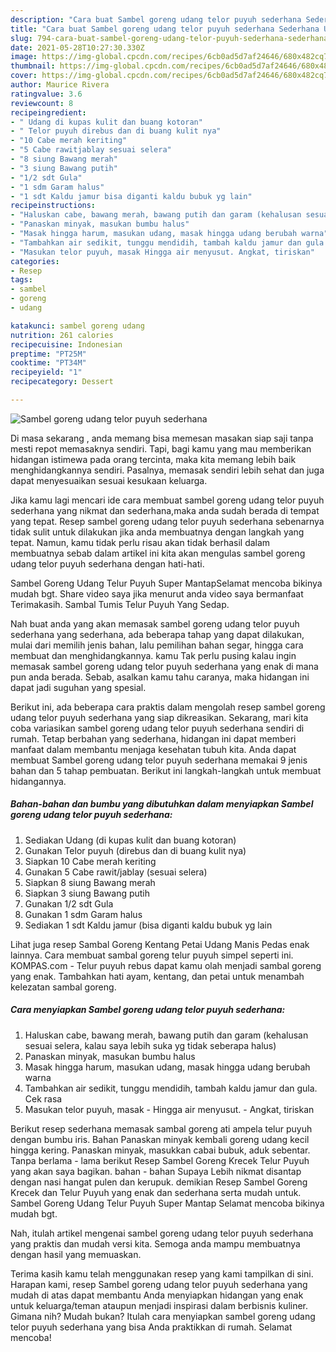 ```yaml
---
description: "Cara buat Sambel goreng udang telor puyuh sederhana Sederhana Untuk Jualan"
title: "Cara buat Sambel goreng udang telor puyuh sederhana Sederhana Untuk Jualan"
slug: 794-cara-buat-sambel-goreng-udang-telor-puyuh-sederhana-sederhana-untuk-jualan
date: 2021-05-28T10:27:30.330Z
image: https://img-global.cpcdn.com/recipes/6cb0ad5d7af24646/680x482cq70/sambel-goreng-udang-telor-puyuh-sederhana-foto-resep-utama.jpg
thumbnail: https://img-global.cpcdn.com/recipes/6cb0ad5d7af24646/680x482cq70/sambel-goreng-udang-telor-puyuh-sederhana-foto-resep-utama.jpg
cover: https://img-global.cpcdn.com/recipes/6cb0ad5d7af24646/680x482cq70/sambel-goreng-udang-telor-puyuh-sederhana-foto-resep-utama.jpg
author: Maurice Rivera
ratingvalue: 3.6
reviewcount: 8
recipeingredient:
- " Udang di kupas kulit dan buang kotoran"
- " Telor puyuh direbus dan di buang kulit nya"
- "10 Cabe merah keriting"
- "5 Cabe rawitjablay sesuai selera"
- "8 siung Bawang merah"
- "3 siung Bawang putih"
- "1/2 sdt Gula"
- "1 sdm Garam halus"
- "1 sdt Kaldu jamur bisa diganti kaldu bubuk yg lain"
recipeinstructions:
- "Haluskan cabe, bawang merah, bawang putih dan garam (kehalusan sesuai selera, kalau saya lebih suka yg tidak seberapa halus)"
- "Panaskan minyak, masukan bumbu halus"
- "Masak hingga harum, masukan udang, masak hingga udang berubah warna"
- "Tambahkan air sedikit, tunggu mendidih, tambah kaldu jamur dan gula. Cek rasa"
- "Masukan telor puyuh, masak Hingga air menyusut. Angkat, tiriskan"
categories:
- Resep
tags:
- sambel
- goreng
- udang

katakunci: sambel goreng udang 
nutrition: 261 calories
recipecuisine: Indonesian
preptime: "PT25M"
cooktime: "PT34M"
recipeyield: "1"
recipecategory: Dessert

---
```



![Sambel goreng udang telor puyuh sederhana](https://img-global.cpcdn.com/recipes/6cb0ad5d7af24646/680x482cq70/sambel-goreng-udang-telor-puyuh-sederhana-foto-resep-utama.jpg)

Di masa  sekarang , anda memang bisa memesan masakan siap saji tanpa mesti repot memasaknya sendiri. Tapi, bagi kamu yang mau memberikan hidangan istimewa pada orang tercinta, maka kita memang lebih baik menghidangkannya sendiri. Pasalnya, memasak sendiri lebih sehat dan juga dapat menyesuaikan sesuai kesukaan keluarga.

Jika kamu lagi mencari ide cara membuat sambel goreng udang telor puyuh sederhana yang nikmat dan sederhana,maka anda sudah berada di tempat yang tepat. Resep sambel goreng udang telor puyuh sederhana  sebenarnya tidak sulit untuk dilakukan jika anda membuatnya dengan langkah yang tepat. Namun, kamu tidak perlu risau akan tidak berhasil dalam membuatnya 
sebab dalam artikel ini kita akan mengulas sambel goreng udang telor puyuh sederhana dengan hati-hati.  

Sambel Goreng Udang Telur Puyuh Super MantapSelamat mencoba bikinya mudah bgt. Share video saya jika menurut anda video saya bermanfaat Terimakasih. Sambal Tumis Telur Puyuh Yang Sedap.

Nah buat anda yang akan memasak sambel goreng udang telor puyuh sederhana yang sederhana, ada beberapa tahap yang dapat dilakukan, mulai dari memilih jenis bahan, lalu pemilihan bahan segar, hingga cara membuat dan menghidangkannya. kamu Tak perlu pusing kalau ingin memasak sambel goreng udang telor puyuh sederhana yang enak di mana pun anda berada. Sebab, asalkan kamu  tahu caranya, maka hidangan ini dapat jadi suguhan yang spesial.

Berikut ini, ada beberapa cara praktis  dalam mengolah resep sambel goreng udang telor puyuh sederhana yang siap dikreasikan. Sekarang, mari kita coba variasikan sambel goreng udang telor puyuh sederhana sendiri di rumah. Tetap berbahan yang sederhana, hidangan ini dapat memberi manfaat dalam membantu menjaga kesehatan tubuh kita. Anda dapat membuat Sambel goreng udang telor puyuh sederhana memakai 9 jenis bahan dan 5 tahap pembuatan. Berikut ini langkah-langkah untuk membuat hidangannya.

<!--inarticleads1-->

##### Bahan-bahan dan bumbu yang dibutuhkan dalam menyiapkan Sambel goreng udang telor puyuh sederhana:

1. Sediakan  Udang (di kupas kulit dan buang kotoran)
1. Gunakan  Telor puyuh (direbus dan di buang kulit nya)
1. Siapkan 10 Cabe merah keriting
1. Gunakan 5 Cabe rawit/jablay (sesuai selera)
1. Siapkan 8 siung Bawang merah
1. Siapkan 3 siung Bawang putih
1. Gunakan 1/2 sdt Gula
1. Gunakan 1 sdm Garam halus
1. Sediakan 1 sdt Kaldu jamur (bisa diganti kaldu bubuk yg lain


Lihat juga resep Sambal Goreng Kentang Petai Udang Manis Pedas enak lainnya. Cara membuat sambal goreng telur puyuh simpel seperti ini. KOMPAS.com - Telur puyuh rebus dapat kamu olah menjadi sambal goreng yang enak. Tambahkan hati ayam, kentang, dan petai untuk menambah kelezatan sambal goreng. 

<!--inarticleads2-->

##### Cara menyiapkan Sambel goreng udang telor puyuh sederhana:

1. Haluskan cabe, bawang merah, bawang putih dan garam (kehalusan sesuai selera, kalau saya lebih suka yg tidak seberapa halus)
1. Panaskan minyak, masukan bumbu halus
1. Masak hingga harum, masukan udang, masak hingga udang berubah warna
1. Tambahkan air sedikit, tunggu mendidih, tambah kaldu jamur dan gula. Cek rasa
1. Masukan telor puyuh, masak - Hingga air menyusut. - Angkat, tiriskan


Berikut resep sederhana memasak sambal goreng ati ampela telur puyuh dengan bumbu iris. Bahan Panaskan minyak kembali goreng udang kecil hingga kering. Panaskan minyak, masukkan cabai bubuk, aduk sebentar. Tanpa berlama - lama berikut Resep Sambel Goreng Krecek Telur Puyuh yang akan saya bagikan. bahan - bahan Supaya Lebih nikmat disantap dengan nasi hangat pulen dan kerupuk. demikian Resep Sambel Goreng Krecek dan Telur Puyuh yang enak dan sederhana serta mudah untuk. Sambel Goreng Udang Telur Puyuh Super Mantap Selamat mencoba bikinya mudah bgt. 

Nah, itulah artikel mengenai  sambel goreng udang telor puyuh sederhana  yang praktis dan mudah versi kita. Semoga anda mampu membuatnya dengan hasil yang memuaskan. 

Terima kasih kamu telah menggunakan resep yang kami tampilkan di sini. Harapan kami, resep  Sambel goreng udang telor puyuh sederhana yang mudah di atas dapat membantu Anda menyiapkan hidangan yang enak untuk keluarga/teman ataupun menjadi inspirasi dalam berbisnis kuliner. Gimana nih? Mudah bukan? Itulah cara menyiapkan sambel goreng udang telor puyuh sederhana yang bisa Anda praktikkan di rumah. Selamat mencoba!

